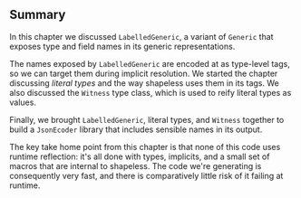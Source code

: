 ## Summary

In this chapter we discussed `LabelledGeneric`,
a variant of `Generic` that exposes type and field names
in its generic representations.

The names exposed by `LabelledGeneric`
are encoded at as type-level tags,
so we can target them during implicit resolution.
We started the chapter discussing *literal types*
and the way shapeless uses them in its tags.
We also discussed the `Witness` type class,
which is used to reify literal types as values.

Finally, we brought `LabelledGeneric`,
literal types, and `Witness` together to build a `JsonEcoder` library
that includes sensible names in its output.

The key take home point from this chapter
is that none of this code uses runtime reflection:
it's all done with types, implicits,
and a small set of macros that are internal to shapeless.
The code we're generating is consequently very fast,
and there is comparatively little risk of it failing at runtime.
